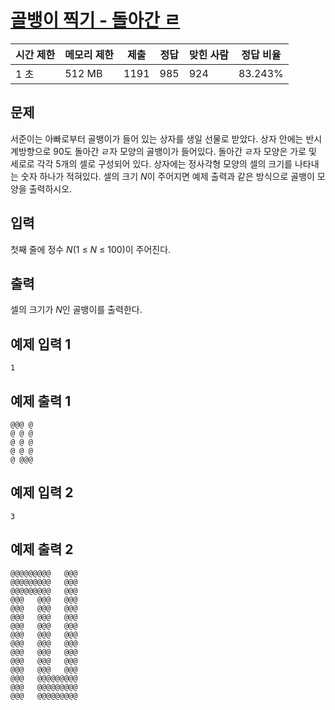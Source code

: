 # [골뱅이 찍기 - 돌아간 ㄹ](https://www.acmicpc.net/problem/23805)

| 시간 제한 | 메모리 제한 | 제출 | 정답 | 맞힌 사람 | 정답 비율 |
| --- | --- | --- | --- | --- | --- |
| 1 초 | 512 MB | 1191 | 985 | 924 | 83.243% |

## 문제

서준이는 아빠로부터 골뱅이가 들어 있는 상자를 생일 선물로 받았다. 상자 안에는 반시계방향으로 90도 돌아간 ㄹ자 모양의 골뱅이가 들어있다. 돌아간 ㄹ자 모양은 가로 및 세로로 각각 5개의 셀로 구성되어 있다. 상자에는 정사각형 모양의 셀의 크기를 나타내는 숫자 하나가 적혀있다. 셀의 크기 *N*이 주어지면 예제 출력과 같은 방식으로 골뱅이 모양을 출력하시오.

## 입력

첫째 줄에 정수 *N*(1 ≤ *N* ≤ 100)이 주어진다.

## 출력

셀의 크기가 *N*인 골뱅이를 출력한다.

## 예제 입력 1

```
1

```

## 예제 출력 1

```
@@@ @
@ @ @
@ @ @
@ @ @
@ @@@

```

## 예제 입력 2

```
3

```

## 예제 출력 2

```
@@@@@@@@@   @@@
@@@@@@@@@   @@@
@@@@@@@@@   @@@
@@@   @@@   @@@
@@@   @@@   @@@
@@@   @@@   @@@
@@@   @@@   @@@
@@@   @@@   @@@
@@@   @@@   @@@
@@@   @@@   @@@
@@@   @@@   @@@
@@@   @@@   @@@
@@@   @@@@@@@@@
@@@   @@@@@@@@@
@@@   @@@@@@@@@
```

